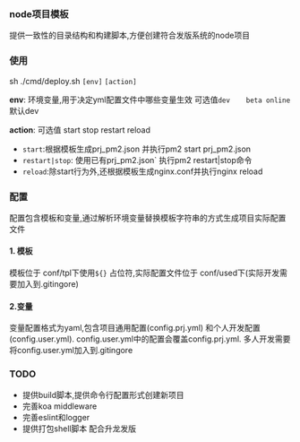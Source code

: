### node项目模板
  提供一致性的目录结构和构建脚本,方便创建符合发版系统的node项目
### 使用

sh ./cmd/deploy.sh `[env]` `[action]`

**env**: 环境变量,用于决定yml配置文件中哪些变量生效 可选值`dev    beta online` 默认dev

**action**: 可选值 start stop restart reload
- `start`:根据模板生成prj_pm2.json 并执行pm2 start prj_pm2.json
- `restart|stop`: 使用已有prj_pm2.json` 执行pm2 restart|stop命令
- `reload`:除start行为外,还根据模板生成nginx.conf并执行nginx reload

### 配置
  配置包含模板和变量,通过解析环境变量替换模板字符串的方式生成项目实际配置文件
#### 1. 模板
  模板位于 conf/tpl下使用`${}` 占位符,实际配置文件位于 conf/used下(实际开发需要加入到.gitingore)
#### 2.变量
  变量配置格式为yaml,包含项目通用配置(config.prj.yml) 和个人开发配置(config.user.yml). config.user.yml中的配置会覆盖config.prj.yml. 多人开发需要将config.user.yml加入到.gitingore

### TODO
  * 提供build脚本,提供命令行配置形式创建新项目
  * 完善koa middleware
  * 完善eslint和logger
  * 提供打包shell脚本 配合升龙发版
